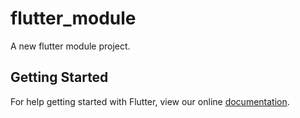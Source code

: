 # flutter_module

A new flutter module project.

## Getting Started

For help getting started with Flutter, view our online
[documentation](https://flutter.io/).
